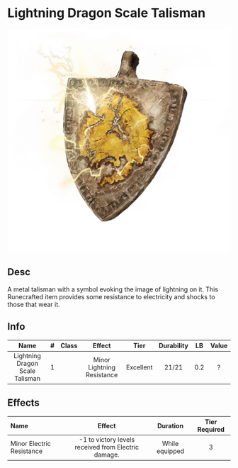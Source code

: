 # Lightning Dragon Scale Talisman

![Copyrighted Image](LightningDragonScaleTalisman.png)

## Desc

A metal talisman with a symbol evoking the image of lightning on it. This Runecrafted item provides some resistance to electricity and shocks to those that wear it.

## Info

| Name | # | Class | Effect | Tier | Durability | LB | Value |
| :--: | :-: | :---: | :----: | :--: | :--------: | :-: | :---: |
| Lightning Dragon Scale Talisman | 1 |  | Minor Lightning Resistance | Excellent | 21/21 | 0.2 | ? |

## Effects

| Name | Effect | Duration | Tier Required |
| :--- | :----: | :------: | :-----------: |
| Minor Electric Resistance | -1 to victory levels received from Electric damage. | While equipped | 3 |
